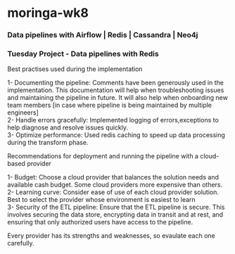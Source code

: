 # moringa-wk8
<h3>Data pipelines with Airflow | Redis | Cassandra | Neo4j </h3>


<h3>Tuesday Project - Data pipelines with Redis</h3>
Best practises used during the implementation

1- Documenting the pipeline: 
Comments have been generously used in the implementation.
This documentation will help when troubleshooting issues and maintaining the pipeline in future. 
It will also help when onboarding new team members [in case where pipeline is being maintained by multiple engineers]
<br>2- Handle errors gracefully: 
Implemented logging of errors,exceptions to help diagnose and resolve issues quickly.
<br>3- Optimize performance: 
Used redis caching to speed up data processing during the transform phase.


Recommendations for deployment and running the pipeline with a cloud-based provider

1- Budget: 
Choose a cloud provider that balances the solution needs and available cash budget. Some cloud providers more expensive than others.
<br>2- Learning curve:
Consider ease of use of each cloud provider solution. Best to select the provider whose environment is easiest to learn 
<br>3- Security of the ETL pipeline:
Ensure that the ETL pipeline is secure. 
This involves securing the data store, encrypting data in transit and at rest, and ensuring that only authorized users have access to the pipeline.

Every provider has its strengths and weaknesses, so evaulate each one carefully.
